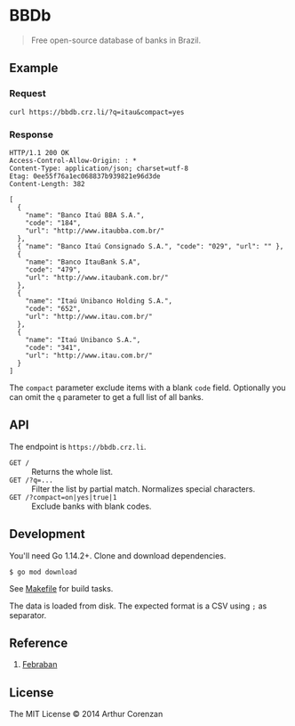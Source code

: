 # BBDb

> Free open-source database of banks in Brazil.

## Example

### Request

```
curl https://bbdb.crz.li/?q=itau&compact=yes
```

### Response

```
HTTP/1.1 200 OK
Access-Control-Allow-Origin: : *
Content-Type: application/json; charset=utf-8
Etag: 0ee55f76a1ec068837b939821e96d3de
Content-Length: 382

[
  {
    "name": "Banco Itaú BBA S.A.",
    "code": "184",
    "url": "http://www.itaubba.com.br/"
  },
  { "name": "Banco Itaú Consignado S.A.", "code": "029", "url": "" },
  {
    "name": "Banco ItauBank S.A",
    "code": "479",
    "url": "http://www.itaubank.com.br/"
  },
  {
    "name": "Itaú Unibanco Holding S.A.",
    "code": "652",
    "url": "http://www.itau.com.br/"
  },
  {
    "name": "Itaú Unibanco S.A.",
    "code": "341",
    "url": "http://www.itau.com.br/"
  }
]
```

The `compact` parameter exclude items with a blank `code` field. Optionally you can omit the `q` parameter to get a full list of all banks.

## API

The endpoint is `https://bbdb.crz.li`.

<dl>
  <dt><code>GET /</code></dt>
  <dd>Returns the whole list.</dd>
  <dt><code>GET /?q=...</code></dt>
  <dd>Filter the list by partial match. Normalizes special characters.</dd>
  <dt><code>GET /?compact=on|yes|true|1</code></dt>
  <dd>Exclude banks with blank codes.</dd>
</dl>

## Development

You'll need Go 1.14.2+. Clone and download dependencies.

```shell
$ go mod download
```

See [Makefile](Makefile) for build tasks.

The data is loaded from disk. The expected format is a CSV using `;` as separator.

## Reference

1. [Febraban](https://portal.febraban.org.br/pagina/3164/12/pt-br/associados)

## License

The MIT License © 2014 Arthur Corenzan
